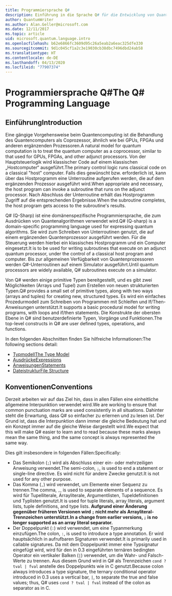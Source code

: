 ```yaml
---
title: Programmiersprache Q#
description: Einführung in die Sprache Q# für die Entwicklung von Quantenprogrammen.
author: QuantumWriter
ms.author: Alan.Geller@microsoft.com
ms.date: 12/11/2017
ms.topic: article
uid: microsoft.quantum.language.intro
ms.openlocfilehash: b62e6866fc3609d95c26a5eab2a6eac325dfe330
ms.sourcegitcommit: 9d1c045cf1a2c3e19030cb38dbc7496dbd24ab58
ms.translationtype: HT
ms.contentlocale: de-DE
ms.lasthandoff: 04/13/2020
ms.locfileid: "77907374"
---
```

# <a name="the-q-programming-language"></a><span data-ttu-id="83fd6-103">Programmiersprache Q#</span><span class="sxs-lookup"><span data-stu-id="83fd6-103">The Q# Programming Language</span></span>

## <a name="introduction"></a><span data-ttu-id="83fd6-104">Einführung</span><span class="sxs-lookup"><span data-stu-id="83fd6-104">Introduction</span></span>

<span data-ttu-id="83fd6-105">Eine gängige Vorgehensweise beim Quantencomputing ist die Behandlung des Quantencomputers als Coprozessor, ähnlich wie bei GPUs, FPGAs und anderen ergänzenden Prozessoren.</span><span class="sxs-lookup"><span data-stu-id="83fd6-105">A natural model for quantum computation is to treat the quantum computer as a coprocessor, similar to that used for GPUs, FPGAs, and other adjunct processors.</span></span>
<span data-ttu-id="83fd6-106">Von der Hauptsteuerlogik wird klassischer Code auf einem klassischen „Hostcomputer“ ausgeführt.</span><span class="sxs-lookup"><span data-stu-id="83fd6-106">The primary control logic runs classical code on a classical "host" computer.</span></span>
<span data-ttu-id="83fd6-107">Falls dies gewünscht bzw. erforderlich ist, kann über das Hostprogramm eine Unterroutine aufgerufen werden, die auf dem ergänzenden Prozessor ausgeführt wird.</span><span class="sxs-lookup"><span data-stu-id="83fd6-107">When appropriate and necessary, the host program can invoke a subroutine that runs on the adjunct processor.</span></span>
<span data-ttu-id="83fd6-108">Nach Abschluss der Unterroutine erhält das Hostprogramm Zugriff auf die entsprechenden Ergebnisse.</span><span class="sxs-lookup"><span data-stu-id="83fd6-108">When the subroutine completes, the host program gets access to the subroutine's results.</span></span>

<span data-ttu-id="83fd6-109">Q# (Q-Sharp) ist eine domänenspezifische Programmiersprache, die zum Ausdrücken von Quantenalgorithmen verwendet wird.</span><span class="sxs-lookup"><span data-stu-id="83fd6-109">Q# (Q-sharp) is a domain-specific programming language used for expressing quantum algorithms.</span></span>
<span data-ttu-id="83fd6-110">Sie wird zum Schreiben von Unterroutinen genutzt, die auf einem ergänzenden Quantenprozessor ausgeführt werden. Für die Steuerung werden hierbei ein klassisches Hostprogramm und ein Computer eingesetzt.</span><span class="sxs-lookup"><span data-stu-id="83fd6-110">It is to be used for writing subroutines that execute on an adjunct quantum processor, under the control of a classical host program and computer.</span></span>
<span data-ttu-id="83fd6-111">Bis zur allgemeinen Verfügbarkeit von Quantenprozessoren werden Q#-Unterroutinen auf einem Simulator ausgeführt.</span><span class="sxs-lookup"><span data-stu-id="83fd6-111">Until quantum processors are widely available, Q# subroutines execute on a simulator.</span></span>

<span data-ttu-id="83fd6-112">Von Q# werden einige primitive Typen bereitgestellt, und es gibt zwei Möglichkeiten (Arrays und Tupel) zum Erstellen von neuen strukturierten Typen.</span><span class="sxs-lookup"><span data-stu-id="83fd6-112">Q# provides a small set of primitive types, along with two ways (arrays and tuples) for creating new, structured types.</span></span>
<span data-ttu-id="83fd6-113">Es wird ein einfaches Prozedurmodell zum Schreiben von Programmen mit Schleifen und If/Then-Anweisungen unterstützt.</span><span class="sxs-lookup"><span data-stu-id="83fd6-113">It supports a basic procedural model for writing programs, with loops and if/then statements.</span></span>
<span data-ttu-id="83fd6-114">Die Konstrukte der obersten Ebene in Q# sind benutzerdefinierte Typen, Vorgänge und Funktionen.</span><span class="sxs-lookup"><span data-stu-id="83fd6-114">The top-level constructs in Q# are user defined types, operations, and functions.</span></span>

<span data-ttu-id="83fd6-115">In den folgenden Abschnitten finden Sie hilfreiche Informationen:</span><span class="sxs-lookup"><span data-stu-id="83fd6-115">The following sections detail:</span></span>
- [<span data-ttu-id="83fd6-116">Typmodell</span><span class="sxs-lookup"><span data-stu-id="83fd6-116">The Type Model</span></span>](xref:microsoft.quantum.language.type-model)
- [<span data-ttu-id="83fd6-117">Ausdrücke</span><span class="sxs-lookup"><span data-stu-id="83fd6-117">Expressions</span></span>](xref:microsoft.quantum.language.expressions)
- [<span data-ttu-id="83fd6-118">Anweisungen</span><span class="sxs-lookup"><span data-stu-id="83fd6-118">Statements</span></span>](xref:microsoft.quantum.language.statements)
- [<span data-ttu-id="83fd6-119">Dateistruktur</span><span class="sxs-lookup"><span data-stu-id="83fd6-119">File Structure</span></span>](xref:microsoft.quantum.language.file-structure)

## <a name="conventions"></a><span data-ttu-id="83fd6-120">Konventionen</span><span class="sxs-lookup"><span data-stu-id="83fd6-120">Conventions</span></span>

<span data-ttu-id="83fd6-121">Derzeit arbeiten wir auf das Ziel hin, dass in allen Fällen eine einheitliche allgemeine Interpunktion verwendet wird.</span><span class="sxs-lookup"><span data-stu-id="83fd6-121">We are working to ensure that common punctuation marks are used consistently in all situations.</span></span>
<span data-ttu-id="83fd6-122">Dahinter steht die Erwartung, dass Q# so einfacher zu erlernen und zu lesen ist. Der Grund ist, dass die Interpunktion dann immer die gleiche Bedeutung hat und ein Konzept immer auf die gleiche Weise dargestellt wird.</span><span class="sxs-lookup"><span data-stu-id="83fd6-122">We expect that this will make Q# easier to learn and to read because these marks always mean the same thing, and the same concept is always represented the same way.</span></span>

<span data-ttu-id="83fd6-123">Dies gilt insbesondere in folgenden Fällen:</span><span class="sxs-lookup"><span data-stu-id="83fd6-123">Specifically:</span></span>

- <span data-ttu-id="83fd6-124">Das Semikolon (`;`) wird als Abschluss einer ein- oder mehrzeiligen Anweisung verwendet.</span><span class="sxs-lookup"><span data-stu-id="83fd6-124">The semi-colon, `;`, is used to end a statement or single-line directive.</span></span>
  <span data-ttu-id="83fd6-125">Es wird nicht für andere Zwecke genutzt.</span><span class="sxs-lookup"><span data-stu-id="83fd6-125">It is not used for any other purpose.</span></span>
- <span data-ttu-id="83fd6-126">Das Komma (`,`) wird verwendet, um Elemente einer Sequenz zu trennen.</span><span class="sxs-lookup"><span data-stu-id="83fd6-126">The comma, `,`, is used to separate elements of a sequence.</span></span> <span data-ttu-id="83fd6-127">Es wird für Tupelliterale, Arrayliterale, Argumentlisten, Tupeldefinitionen und Typlisten genutzt.</span><span class="sxs-lookup"><span data-stu-id="83fd6-127">It is used for tuple literals, array literals, argument lists, tuple definitions, and type lists.</span></span> <span data-ttu-id="83fd6-128">**Aufgrund einer Änderung gegenüber früheren Versionen wird `;` nicht mehr als Arrayliteral-Trennzeichen unterstützt.**</span><span class="sxs-lookup"><span data-stu-id="83fd6-128">**In a change from earlier versions, `;` is no longer supported as an array literal separator.**</span></span>
- <span data-ttu-id="83fd6-129">Der Doppelpunkt (`:`) wird verwendet, um eine Typanmerkung einzufügen.</span><span class="sxs-lookup"><span data-stu-id="83fd6-129">The colon, `:`, is used to introduce a type annotation.</span></span> <span data-ttu-id="83fd6-130">Er wird hauptsächlich in aufrufbaren Signaturen verwendet.</span><span class="sxs-lookup"><span data-stu-id="83fd6-130">It is primarily used in callable signatures.</span></span>
  <span data-ttu-id="83fd6-131">Da mit dem Doppelpunkt immer eine Typsignatur eingefügt wird, wird für den in 0.3 eingeführten ternären bedingten Operator ein vertikaler Balken (`|`) verwendet, um die Wahr- und Falsch-Werte zu trennen. Aus diesem Grund wird in Q# als Trennzeichen `cond ? tval | fval` anstelle des Doppelpunkts wie in C genutzt.</span><span class="sxs-lookup"><span data-stu-id="83fd6-131">Because colon always introduces a type signature, the ternary conditional operator introduced in 0.3 uses a vertical bar, `|`, to separate the true and false values; thus, Q# uses `cond ? tval | fval` instead of the colon as separator as in C.</span></span>
  
